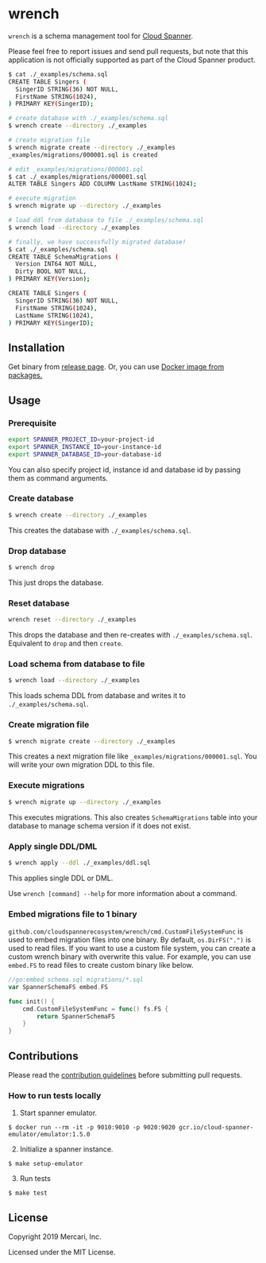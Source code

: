# wrench

`wrench` is a schema management tool for [Cloud Spanner](https://cloud.google.com/spanner/).

Please feel free to report issues and send pull requests, but note that this
application is not officially supported as part of the Cloud Spanner product.

```sh
$ cat ./_examples/schema.sql
CREATE TABLE Singers (
  SingerID STRING(36) NOT NULL,
  FirstName STRING(1024),
) PRIMARY KEY(SingerID);

# create database with ./_examples/schema.sql
$ wrench create --directory ./_examples

# create migration file
$ wrench migrate create --directory ./_examples
_examples/migrations/000001.sql is created

# edit _examples/migrations/000001.sql
$ cat ./_examples/migrations/000001.sql
ALTER TABLE Singers ADD COLUMN LastName STRING(1024);

# execute migration
$ wrench migrate up --directory ./_examples

# load ddl from database to file ./_examples/schema.sql
$ wrench load --directory ./_examples

# finally, we have successfully migrated database!
$ cat ./_examples/schema.sql
CREATE TABLE SchemaMigrations (
  Version INT64 NOT NULL,
  Dirty BOOL NOT NULL,
) PRIMARY KEY(Version);

CREATE TABLE Singers (
  SingerID STRING(36) NOT NULL,
  FirstName STRING(1024),
  LastName STRING(1024),
) PRIMARY KEY(SingerID);
```

## Installation

Get binary from [release page](https://github.com/cloudspannerecosystem/wrench/releases).
Or, you can use [Docker image from packages.](https://github.com/cloudspannerecosystem/wrench/pkgs/container/wrench)

## Usage

### Prerequisite

```sh
export SPANNER_PROJECT_ID=your-project-id
export SPANNER_INSTANCE_ID=your-instance-id
export SPANNER_DATABASE_ID=your-database-id
```

You can also specify project id, instance id and database id by passing them as command arguments.

### Create database

```sh
$ wrench create --directory ./_examples
```

This creates the database with `./_examples/schema.sql`.

### Drop database

```sh
$ wrench drop
```

This just drops the database.

### Reset database

```sh
wrench reset --directory ./_examples
```

This drops the database and then re-creates with `./_examples/schema.sql`. Equivalent to `drop` and then `create`.

### Load schema from database to file

```sh
$ wrench load --directory ./_examples
```

This loads schema DDL from database and writes it to `./_examples/schema.sql`.

### Create migration file

```sh
$ wrench migrate create --directory ./_examples
```

This creates a next migration file like `_examples/migrations/000001.sql`. You will write your own migration DDL to this file.

### Execute migrations

```sh
$ wrench migrate up --directory ./_examples
```

This executes migrations. This also creates `SchemaMigrations` table into your database to manage schema version if it does not exist.

### Apply single DDL/DML

```sh
$ wrench apply --ddl ./_examples/ddl.sql
```

This applies single DDL or DML.

Use `wrench [command] --help` for more information about a command.

### Embed migrations file to 1 binary

`github.com/cloudspannerecosystem/wrench/cmd.CustomFileSystemFunc` is used to embed migration files into one binary.
By default, `os.DirFS(".")` is used to read files.
If you want to use a custom file system, you can create a custom wrench binary with overwrite this value.
For example, you can use `embed.FS` to read files to create custom binary like below.

```go
//go:embed schema.sql migrations/*.sql
var SpannerSchemaFS embed.FS

func init() {
    cmd.CustomFileSystemFunc = func() fs.FS {
        return SpannerSchemaFS
    }
}
```

## Contributions

Please read the [contribution guidelines](CONTRIBUTING.md) before submitting
pull requests.

### How to run tests locally

1. Start spanner emulator.

```
$ docker run --rm -it -p 9010:9010 -p 9020:9020 gcr.io/cloud-spanner-emulator/emulator:1.5.0
```

2. Initialize a spanner instance.

```
$ make setup-emulator
```

3. Run tests

```
$ make test
```

## License

Copyright 2019 Mercari, Inc.

Licensed under the MIT License.
